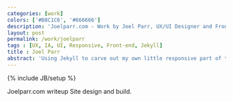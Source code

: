 ```yaml
---
categories: [work]
colors: ['#B8C1C6', '#666666']
description: 'Joelparr.com - Work by Joel Parr, UX/UI Designer and Front-end Developer in Austin, TX.'
layout: post
permalink: /work/joelparr
tags : [UX, IA, UI, Responsive, Front-end, Jekyll]
title : Joel Parr
abstract: 'Using Jekyll to carve out my own little responsive part of the web.'
---
```

{% include JB/setup %}

Joelparr.com writeup
Site design and build.